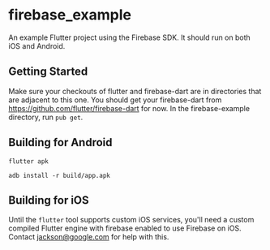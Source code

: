 # firebase_example

An example Flutter project using the Firebase SDK. It should run on both iOS and Android.

## Getting Started

Make sure your checkouts of flutter and firebase-dart are in directories that are adjacent to this one. You should get your firebase-dart from https://github.com/flutter/firebase-dart for now. In the firebase-example directory, run ```pub get```.

## Building for Android

```flutter apk```

```adb install -r build/app.apk```

## Building for iOS

Until the ```flutter``` tool supports custom iOS services, you'll
need a custom compiled Flutter engine with firebase enabled
to use Firebase on iOS. Contact jackson@google.com for help with this.
